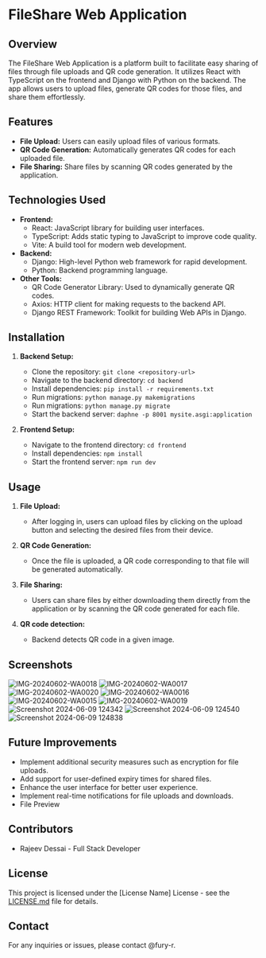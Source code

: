 # FileShare Web Application



## Overview
The FileShare Web Application is a platform built to facilitate easy sharing of files through file uploads and QR code generation. It utilizes React with TypeScript on the frontend and Django with Python on the backend. The app allows users to upload files, generate QR codes for those files, and share them effortlessly.

## Features
- **File Upload:** Users can easily upload files of various formats.
- **QR Code Generation:** Automatically generates QR codes for each uploaded file.
- **File Sharing:** Share files by scanning QR codes generated by the application.

## Technologies Used
- **Frontend:**
  - React: JavaScript library for building user interfaces.
  - TypeScript: Adds static typing to JavaScript to improve code quality.
  - Vite: A build tool for modern web development.
- **Backend:**
  - Django: High-level Python web framework for rapid development.
  - Python: Backend programming language.
- **Other Tools:**
  - QR Code Generator Library: Used to dynamically generate QR codes.
  - Axios: HTTP client for making requests to the backend API.
  - Django REST Framework: Toolkit for building Web APIs in Django.

## Installation
1. **Backend Setup:**
   - Clone the repository: `git clone <repository-url>`
   - Navigate to the backend directory: `cd backend`
   - Install dependencies: `pip install -r requirements.txt`
   - Run migrations: `python manage.py makemigrations`
   - Run migrations: `python manage.py migrate`
   - Start the backend server: `daphne -p 8001 mysite.asgi:application`

2. **Frontend Setup:**
   - Navigate to the frontend directory: `cd frontend`
   - Install dependencies: `npm install`
   - Start the frontend server: `npm run dev`

## Usage

1. **File Upload:**
   - After logging in, users can upload files by clicking on the upload button and selecting the desired files from their device.

2. **QR Code Generation:**
   - Once the file is uploaded, a QR code corresponding to that file will be generated automatically.

3. **File Sharing:**
   - Users can share files by either downloading them directly from the application or by scanning the QR code generated for each file.
3. **QR code detection:**
   - Backend detects QR code in a  given image.

## Screenshots
![IMG-20240602-WA0018](https://github.com/fury-r/filesharer/assets/79844581/8c1cfb33-0551-497b-bf8e-59acc12f0586)
![IMG-20240602-WA0017](https://github.com/fury-r/filesharer/assets/79844581/fc49c4ca-3f4c-4daa-ad28-d2fd3fd0694e)
![IMG-20240602-WA0020](https://github.com/fury-r/filesharer/assets/79844581/27b13a4f-886a-4155-a005-e9f54ea11fac)
![IMG-20240602-WA0016](https://github.com/fury-r/filesharer/assets/79844581/ab066241-7a4e-4e4e-99dc-8d13da15b487)
![IMG-20240602-WA0015](https://github.com/fury-r/filesharer/assets/79844581/a775e1c0-46fe-4559-ac7e-6f90b40d5f23)
![IMG-20240602-WA0019](https://github.com/fury-r/filesharer/assets/79844581/75062c90-ec19-4e22-a59b-a80ec6ab3447)
![Screenshot 2024-06-09 124342](https://github.com/fury-r/filesharer/assets/79844581/b416e451-5ee9-453a-aa2f-accc2f4f4606)
![Screenshot 2024-06-09 124540](https://github.com/fury-r/filesharer/assets/79844581/946d5801-cfdb-4c95-b1c5-35146e3be50d)
![Screenshot 2024-06-09 124838](https://github.com/fury-r/filesharer/assets/79844581/4571fe43-07cc-4212-99f9-b885d0a001c3)

## Future Improvements
- Implement additional security measures such as encryption for file uploads.
- Add support for user-defined expiry times for shared files.
- Enhance the user interface for better user experience.
- Implement real-time notifications for file uploads and downloads.
- File Preview

## Contributors
- Rajeev Dessai - Full Stack Developer

## License
This project is licensed under the [License Name] License - see the [LICENSE.md](link-to-license-file) file for details.

## Contact
For any inquiries or issues, please contact @fury-r.
